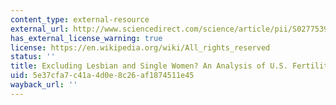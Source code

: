 ```yaml
---
content_type: external-resource
external_url: http://www.sciencedirect.com/science/article/pii/S0277539512000593
has_external_license_warning: true
license: https://en.wikipedia.org/wiki/All_rights_reserved
status: ''
title: Excluding Lesbian and Single Women? An Analysis of U.S. Fertility Clinic Websites
uid: 5e37cfa7-c41a-4d0e-8c26-af1874511e45
wayback_url: ''
---
```

